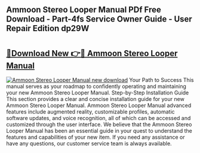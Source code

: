 ## Ammoon Stereo Looper Manual PDf Free Download - Part-4fs Service Owner Guide - User Repair Edition dp29W

# <h2><a href="http://bc42101.oget.top/?id=Ammoon+Stereo+Looper+Manual">🔗Download New 👉🔴 Ammoon Stereo Looper Manual</a></h2>

[![Ammoon Stereo Looper Manual new download](https://i.imgur.com/5g1atiW.png)](http://bc42101.oget.top/?id=Ammoon+Stereo+Looper+Manual)
Your Path to Success This manual serves as your roadmap to confidently operating and maintaining your new Ammoon Stereo Looper Manual. Step-by-Step Installation Guide This section provides a clear and concise installation guide for your new Ammoon Stereo Looper Manual. Ammoon Stereo Looper Manual advanced features include augmented reality, customizable profiles, automatic software updates, and voice recognition, all of which can be accessed and customized through the user interface. We believe that the Ammoon Stereo Looper Manual has been an essential guide in your quest to understand the features and capabilities of your new item. If you need any assistance or have any questions, our customer service team is always available.
